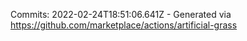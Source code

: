 Commits: 2022-02-24T18:51:06.641Z - Generated via https://github.com/marketplace/actions/artificial-grass
<br>
